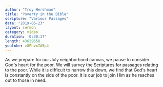 ```yaml
---
author: "Troy Hershman"
title: "Poverty in the Bible"
scripture: "Various Passages"
date: "2019-06-23"
layout: sermon
category: video
duration: '0:30:17'
length: 43629658
youtube: vGFhvxIA5p4
---
```


As we prepare for our July neighborhood canvas, we pause to consider God's heart for the poor. We will survey the Scriptures for passages relating to the poor. While it is difficult to narrow this down, we find that God's heart is constantly on the side of the poor. It is our job to join Him as he reaches out to those in need.
